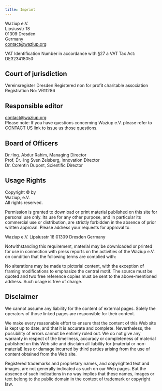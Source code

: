 ```yaml
---
title: Imprint
---
```


Waziup e.V.    
Lipsiusstr 18  
01309 Dresden  
Germany  
contact@waziup.org


VAT Identification Number in accordance with §27 a VAT Tax Act:  
DE323418050

Court of jurisdiction
---------------------

Vereinsregister Dresden 
Registered non for profit charitable association  
Registration No: VR11286  


Responsible editor
------------------

contact@waziup.org   
Please note: If you have questions concerning Waziup e.V. please refer to CONTACT US link to issue us those questions.


Board of Officers
-----------------

Dr.-Ing. Abdur Rahim, Managing Director   
Prof. Dr.-Ing Sven Zeisberg, Innovation Director  
Dr. Corentin Dupont, Scientific Director  

Usage Rights
------------

Copyright © by  
Waziup, e.V.  
All rights reserved.

Permission is granted to download or print material published on this site for personal use only.
Its use for any other purpose, and in particular its commercial use or distribution, are strictly forbidden in the absence of prior written approval.
Please address your requests for approval to:

Waziup e.V.
Lipsiusstr 18
01309 Dresden
Germany

Notwithstanding this requirement, material may be downloaded or printed for use in connection with press reports on the activities of the Waziup e.V. on condition that the following terms are complied with:

No alterations may be made to pictorial content, with the exception of framing modifications to emphasize the central motif.
The source must be quoted and two free reference copies must be sent to the above-mentioned address.
Such usage is free of charge.

Disclaimer
----------

We cannot assume any liability for the content of external pages. Solely the operators of those linked pages are responsible for their content.

We make every reasonable effort to ensure that the content of this Web site is kept up to date, and that it is accurate and complete.
Nevertheless, the possibility of errors cannot be entirely ruled out.
We do not give any warranty in respect of the timeliness, accuracy or completeness of material published on this Web site and disclaim all liability for (material or non-material) loss or damage incurred by third parties arising from the use of content obtained from the Web site.

Registered trademarks and proprietary names, and copyrighted text and images, are not generally indicated as such on our Web pages.
But the absence of such indications in no way implies that these names, images or text belong to the public domain in the context of trademark or copyright law.

